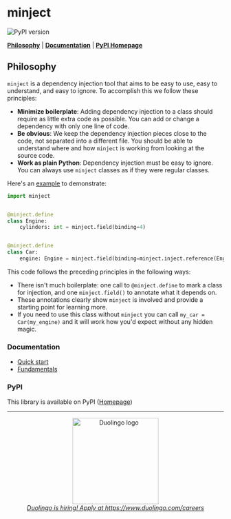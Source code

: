 # minject

![PyPI version](https://img.shields.io/pypi/v/minject)

[**Philosophy**](#philosophy)
| [**Documentation**](https://github.com/duolingo/minject/blob/master/docs/dependency_injection.md)
| [**PyPI Homepage**](https://pypi.org/project/minject/)

## Philosophy

`minject` is a dependency injection tool that aims to be easy to use, easy to understand, and easy to ignore. To
accomplish this we follow these principles:

- **Minimize boilerplate**: Adding dependency injection to a class should
  require as little extra code as possible. You can add or change a dependency
  with only one line of code.
- **Be obvious**: We keep the dependency injection pieces close to the code, not
  separated into a different file. You should be able to understand where
  and how `minject` is working from looking at the source code.
- **Work as plain Python**: Dependency injection must be easy to ignore. You can
  always use `minject` classes as if they were regular classes.

Here's an [example](docs/examples/philosophy.py) to demonstrate:

```python
import minject


@minject.define
class Engine:
    cylinders: int = minject.field(binding=4)


@minject.define
class Car:
    engine: Engine = minject.field(binding=minject.inject.reference(Engine))
```

This code follows the preceding principles in the following ways:

- There isn't much boilerplate: one call to `@minject.define` to mark a class for
  injection, and one `minject.field()` to annotate what it depends on.
- These annotations clearly show `minject` is involved and provide a starting
  point for learning more.
- If you need to use this class without `minject`
  you can call `my_car = Car(my_engine)` and it will work how you'd
  expect without any hidden magic.

### Documentation

- [Quick start](https://github.com/duolingo/minject/blob/master/docs/dependency_injection.md#quick-start)
- [Fundamentals](https://github.com/duolingo/minject/blob/master/docs/dependency_injection.md#fundamentals)

### PyPI

This library is available on PyPI ([Homepage](https://pypi.org/project/minject/))

---

<div>
<div align="center">
  <a href="https://careers.duolingo.com/">
    <img src="https://github.com/user-attachments/assets/80a6153e-1d88-429b-9775-5baeb9281842" alt="Duolingo logo" width="200"/>
    <br/>
    <i>Duolingo is hiring! Apply at https://www.duolingo.com/careers</i>
  </a>
</div>
</div>

